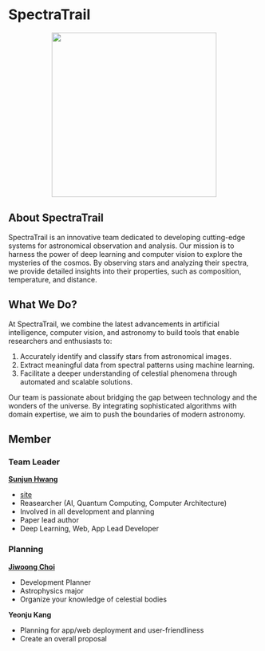# SpectraTrail
<p align="center">
  <img src="https://i.imgur.com/3mjr2kB.png" width=330/>
</p>

## About SpectraTrail
SpectraTrail is an innovative team dedicated to developing cutting-edge systems for astronomical observation and analysis. Our mission is to harness the power of deep learning and computer vision to explore the mysteries of the cosmos. By observing stars and analyzing their spectra, we provide detailed insights into their properties, such as composition, temperature, and distance.

## What We Do?
At SpectraTrail, we combine the latest advancements in artificial intelligence, computer vision, and astronomy to build tools that enable researchers and enthusiasts to:

1. Accurately identify and classify stars from astronomical images.
2. Extract meaningful data from spectral patterns using machine learning.
3. Facilitate a deeper understanding of celestial phenomena through automated and scalable solutions.

Our team is passionate about bridging the gap between technology and the wonders of the universe. By integrating sophisticated algorithms with domain expertise, we aim to push the boundaries of modern astronomy.



## Member 
### Team Leader
[**Sunjun Hwang**](https://github.com/justinbrianhwang)
- [site](https://sites.google.com/view/seonjunhwang)
- Reasearcher (AI, Quantum Computing, Computer Architecture)
- Involved in all development and planning
- Paper lead author
- Deep Learning, Web, App Lead Developer

### Planning 
[**Jiwoong Choi**](https://github.com/Pinchpeach)
- Development Planner
- Astrophysics major
- Organize your knowledge of celestial bodies

**Yeonju Kang**
- Planning for app/web deployment and user-friendliness
- Create an overall proposal 

